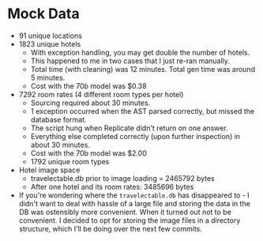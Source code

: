 # Mock Data 
* 91 unique locations
* 1823 unique hotels
    * With exception handling, you may get double the number of hotels. 
    * This happened to me in two cases that I just re-ran manually.
    * Total time (with cleaning) was 12 minutes.  Total gen time was around 5 minutes.
    * Cost with the 70b model was $0.38
* 7292 room rates (4 different room types per hotel)
    * Sourcing required about 30 minutes.
    * 1 exception occurred when the AST parsed correctly, but missed the database format.
    * The script hung when Replicate didn't return on one answer.
    * Everything else completed correctly (upon further inspection) in about 30 minutes.
    * Cost with the 70b model was $2.00
    * 1792 unique room types
* Hotel image space
    * travelectable.db prior to image loading = 2465792 bytes
    * After one hotel and its room rates: 3485696 bytes
* If you're wondering where the `travelectable.db` has disappeared to - I didn't want to 
deal with hassle of a large file and storing the data in the DB was ostensibly more convenient.
When it turned out not to be convenient. I decided to opt for storing the image files in a 
directory structure, which I'll be doing over the next few commits.
